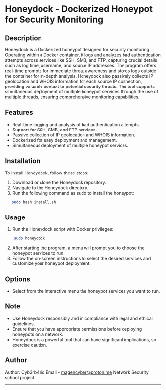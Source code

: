 # Honeydock - Dockerized Honeypot for Security Monitoring

## Description

Honeydock is a Dockerized honeypot designed for security monitoring. Operating within a Docker container, it logs and analyzes bad authentication attempts across services like SSH, SMB, and FTP, capturing crucial details such as log time, username, and source IP addresses. The program offers real-time prompts for immediate threat awareness and stores logs outside the container for in-depth analysis. Honeydock also passively collects IP geolocation and WHOIS information for each source IP connection, providing valuable context to potential security threats. The tool supports simultaneous deployment of multiple honeypot services through the use of multiple threads, ensuring comprehensive monitoring capabilities.

## Features

- Real-time logging and analysis of bad authentication attempts.
- Support for SSH, SMB, and FTP services.
- Passive collection of IP geolocation and WHOIS information.
- Dockerized for easy deployment and management.
- Simultaneous deployment of multiple honeypot services.

## Installation

To install Honeydock, follow these steps:

1. Download or clone the Honeydock repository.
2. Navigate to the Honeydock directory.
3. Run the following command as sudo to install the honeypot:
```bash
   sudo bash install.sh
```

## Usage

1. Run the Honeydock script with Docker privileges:
```bash
    sudo honeydock
```
2. After starting the program, a menu will prompt you to choose the honeypot services to run.
3. Follow the on-screen instructions to select the desired services and customize your honeypot deployment.

## Options

- Select from the interactive menu the honeypot services you want to run.

## Note

- Use Honeydock responsibly and in compliance with legal and ethical guidelines.
- Ensure that you have appropriate permissions before deploying honeypots on a network.
- Honeydock is a powerful tool that can have significant implications, so exercise caution.

## Author

Author: Cyb3rb4ric
Email - magencyber@proton.me
Network Security school project

---
